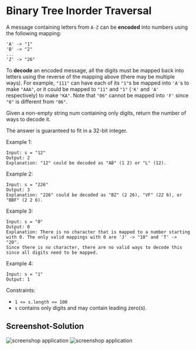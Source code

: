 # Binary Tree Inorder Traversal

A message containing letters from ```A-Z``` can be <b>encoded</b> into numbers using the following mapping:

```
'A' -> "1"
'B' -> "2"
...
'Z' -> "26"
```

To <b>decode</b> an encoded message, all the digits must be mapped back into letters using the reverse of the mapping above (there may be multiple ways). For example, ```"111"``` can have each of its ```"1"```s be mapped into ```'A'```s to make ```"AAA"```, or it could be mapped to ```"11"``` and ```"1"``` (```'K'``` and ```'A'``` respectively) to make ```"KA"```. Note that ```"06"``` cannot be mapped into ```'F'``` since ```"6"``` is different from ```"06"```.

Given a non-empty string num containing only digits, return the number of ways to decode it.

The answer is guaranteed to fit in a 32-bit integer.

 

Example 1:
```
Input: s = "12"
Output: 2
Explanation: "12" could be decoded as "AB" (1 2) or "L" (12).
```

Example 2:
```
Input: s = "226"
Output: 3
Explanation: "226" could be decoded as "BZ" (2 26), "VF" (22 6), or "BBF" (2 2 6).
```

Example 3:
```
Input: s = "0"
Output: 0
Explanation: There is no character that is mapped to a number starting with 0. The only valid mappings with 0 are 'J' -> "10" and 'T' -> "20".
Since there is no character, there are no valid ways to decode this since all digits need to be mapped.
```

Example 4:
```
Input: s = "1"
Output: 1
```

Constraints:

- ```1 <= s.length <= 100```
- ```s``` contains only digits and may contain leading zero(s).


Screenshot-Solution
---
![screenshop application](https://github.com/RefaelBeker7/C-Challenge-LeetCode/blob/main/Decode%20Ways/Screenshot2.png)
![screenshop application](https://github.com/RefaelBeker7/C-Challenge-LeetCode/blob/main/Decode%20Ways/Screenshot.png)

